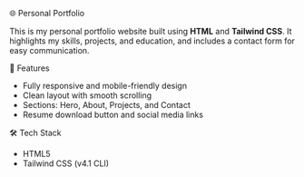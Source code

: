 🌐 Personal Portfolio

This is my personal portfolio website built using **HTML** and **Tailwind CSS**. It highlights my skills, projects, and education, and includes a contact form for easy communication.

🚀 Features

- Fully responsive and mobile-friendly design  
- Clean layout with smooth scrolling  
- Sections: Hero, About, Projects, and Contact  
- Resume download button and social media links  

🛠️ Tech Stack

- HTML5  
- Tailwind CSS (v4.1 CLI)  
  
